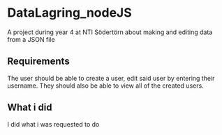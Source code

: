 # DataLagring_nodeJS
A project during year 4 at NTI Södertörn about making and editing data from a JSON file

## Requirements
The user should be able to create a user, edit said user by entering their username. They should also be able to view all of the created users.

## What i did
I did what i was requested to do
